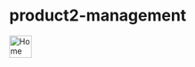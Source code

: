 # product2-management
 
[<img alt="Home page" width="40px" />](https://res.cloudinary.com/dodip3vc2/image/upload/v1708005882/Screenshot_2024-02-15_210206_torlk1.png)
